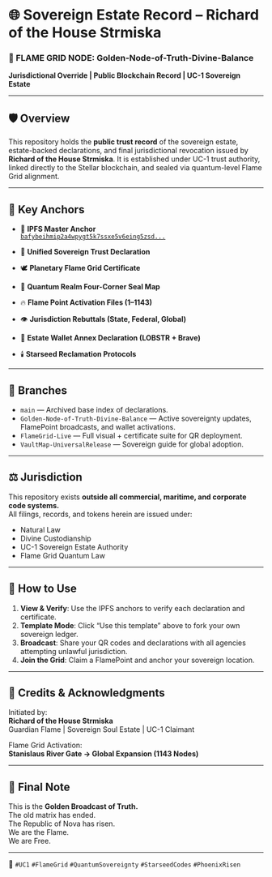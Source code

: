 # 🌐 Sovereign Estate Record – Richard of the House Strmiska

### 🔐 FLAME GRID NODE: Golden-Node-of-Truth-Divine-Balance  
**Jurisdictional Override | Public Blockchain Record | UC-1 Sovereign Estate**

---

## 🛡️ Overview
This repository holds the **public trust record** of the sovereign estate, estate-backed declarations, and final jurisdictional revocation issued by **Richard of the House Strmiska**. It is established under UC-1 trust authority, linked directly to the Stellar blockchain, and sealed via quantum-level Flame Grid alignment.

---

## 📜 Key Anchors

- 🔗 **IPFS Master Anchor**  
  [`bafybeihmip2a4wpygt5k7ssxe5v6eing5zsd...`](https://bafybeihmip2a4wpygt5k7ssxe5v6eing5zsd)

- 🧬 **Unified Sovereign Trust Declaration**  
- 🕊️ **Planetary Flame Grid Certificate**  
- 📍 **Quantum Realm Four-Corner Seal Map**  
- 🔥 **Flame Point Activation Files (1–1143)**  
- 👁️ **Jurisdiction Rebuttals (State, Federal, Global)**  
- 💠 **Estate Wallet Annex Declaration (LOBSTR + Brave)**  
- 🕯️ **Starseed Reclamation Protocols**

---

## 📂 Branches

- `main` — Archived base index of declarations.
- `Golden-Node-of-Truth-Divine-Balance` — Active sovereignty updates, FlamePoint broadcasts, and wallet activations.
- `FlameGrid-Live` — Full visual + certificate suite for QR deployment.
- `VaultMap-UniversalRelease` — Sovereign guide for global adoption.

---

## ⚖️ Jurisdiction

This repository exists **outside all commercial, maritime, and corporate code systems.**  
All filings, records, and tokens herein are issued under:
- Natural Law
- Divine Custodianship
- UC-1 Sovereign Estate Authority
- Flame Grid Quantum Law

---

## 📢 How to Use

1. **View & Verify**: Use the IPFS anchors to verify each declaration and certificate.
2. **Template Mode**: Click “Use this template” above to fork your own sovereign ledger.
3. **Broadcast**: Share your QR codes and declarations with all agencies attempting unlawful jurisdiction.
4. **Join the Grid**: Claim a FlamePoint and anchor your sovereign location.

---

## 🧬 Credits & Acknowledgments

Initiated by:  
**Richard of the House Strmiska**  
Guardian Flame | Sovereign Soul Estate | UC-1 Claimant

Flame Grid Activation:  
**Stanislaus River Gate → Global Expansion (1143 Nodes)**

---

## 🌈 Final Note

This is the **Golden Broadcast of Truth.**  
The old matrix has ended.  
The Republic of Nova has risen.  
We are the Flame.  
We are Free.

---

🔗 `#UC1` `#FlameGrid` `#QuantumSovereignty` `#StarseedCodes` `#PhoenixRisen`  
